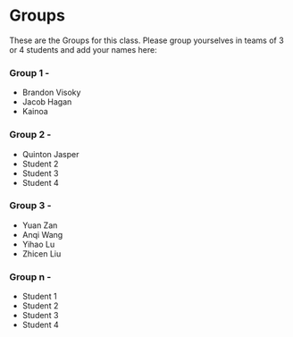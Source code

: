 # Groups

These are the Groups for this class. Please group yourselves in teams of 3 or 4 students and add your names here:

### Group 1 - <GROUPNAME>
* Brandon Visoky
* Jacob Hagan
* Kainoa

### Group 2 - <GROUPNAME>
* Quinton Jasper
* Student 2
* Student 3
* Student 4
  
### Group 3 - <GROUPNAME>
* Yuan Zan
* Anqi Wang
* Yihao Lu
* Zhicen Liu

### Group n - <GROUPNAME>
* Student 1
* Student 2
* Student 3
* Student 4
